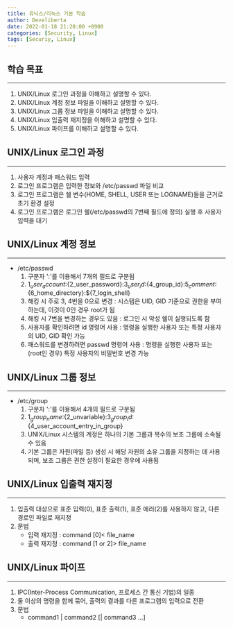 ```yaml
---
title: 유닉스/리눅스 기본 학습
author: Develiberta
date: 2022-01-18 21:20:00 +0900
categories: [Security, Linux]
tags: [Securiy, Linux]
---
```



## 학습 목표
---
1. UNIX/Linux 로그인 과정을 이해하고 설명할 수 있다.
2. UNIX/Linux 계정 정보 파일을 이해하고 설명할 수 있다.
3. UNIX/Linux 그룹 정보 파일을 이해하고 설명할 수 있다.
4. UNIX/Linux 입출력 재지정을 이해하고 설명할 수 있다.
5. UNIX/Linux 파이프를 이해하고 설명할 수 있다.

## UNIX/Linux 로그인 과정
---
1. 사용자 계정과 패스워드 입력
2. 로그인 프로그램은 입력한 정보와 /etc/passwd 파일 비교
3. 로그인 프로그램은 쉘 변수(HOME, SHELL, USER 또는 LOGNAME)들을 근거로 초기 환경 설정
4. 로그인 프로그램은 로그인 쉘(/etc/passwd의 7번째 필드에 정의) 실행 후 사용자 입력을 대기

## UNIX/Linux 계정 정보
---
- /etc/passwd
	1. 구분자 ':'를 이용해서 7개의 필드로 구분됨
	2. ${1_user_account}:${2_user_password}:${3_user_id}:${4_group_id}:${5_comment}:${6_home_directory}:${7_login_shell}
	3. 해킹 시 주로 3, 4번을 0으로 변경 : 시스템은 UID, GID 기준으로 권한을 부여하는데, 이것이 0인 경우 root가 됨
	4. 해킹 시 7번을 변경하는 경우도 있음 : 로그인 시 악성 쉘이 실행되도록 함
	5. 사용자를 확인하려면 id 명령어 사용 : 명령을 실행한 사용자 또는 특정 사용자의 UID, GID 확인 가능
	6. 패스워드를 변경하려면 passwd 명령어 사용 : 명령을 실행한 사용자 또는 (root인 경우) 특정 사용자의 비밀번호 변경 가능
	
## UNIX/Linux 그룹 정보
---
- /etc/group
	1. 구분자 ':'를 이용해서 4개의 필드로 구분됨
	2. ${1_group_name}:${2_unvariable}:${3_group_id}:${4_user_account_entry_in_group}
	3. UNIX/Linux 시스템의 계정은 하나의 기본 그룹과 복수의 보조 그룹에 소속될 수 있음
	4. 기본 그룹은 자원(파일 등) 생성 시 해당 자원의 소유 그룹을 지정하는 데 사용되며, 보조 그룹은 권한 설정이 필요한 경우에 사용됨
	
## UNIX/Linux 입출력 재지정
---
1. 입출력 대상으로 표준 입력(0), 표준 출력(1), 표준 에러(2)를 사용하지 않고, 다른 경로인 파일로 재지정
2. 문법
	- 입력 재지정 : command \[0\]< file_name
	- 출력 재지정 : command \[1 or 2\]> file_name

## UNIX/Linux 파이프
---
1. IPC(Inter-Process Communication, 프로세스 간 통신 기법)의 일종
2. 둘 이상의 명령을 함께 묶어, 출력의 결과를 다른 프로그램의 입력으로 전환
3. 문법
	- command1 | command2 [| command3 ...]